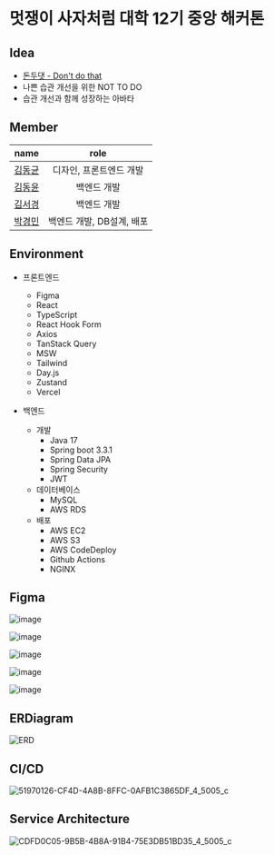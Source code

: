 # 멋쟁이 사자처럼 대학 12기 중앙 해커톤

## Idea

- [돈두댓 - Don't do that](https://dont-do-that.vercel.app/)
- 나쁜 습관 개선을 위한 NOT TO DO 
- 습관 개선과 함께 성장하는 아바타

## Member

|                    name                    |           role            |
| :----------------------------------------: | :-----------------------: |
| [김동균](https://github.com/KimDongGyun23) |  디자인, 프론트엔드 개발  |
|  [김동윤](https://github.com/yoonie1219)   |        백엔드 개발        |
|   [김서경](https://github.com/malangkim)   |        백엔드 개발        |
|  [박경민](https://github.com/Kyoung-M1N)   | 백엔드 개발, DB설계, 배포 |

## Environment
- 프론트엔드
  - Figma
  - React
  - TypeScript
  - React Hook Form
  - Axios
  - TanStack Query
  - MSW
  - Tailwind
  - Day.js
  - Zustand
  - Vercel

- 백엔드
  - 개발
    - Java 17
    - Spring boot 3.3.1
    - Spring Data JPA
    - Spring Security
    - JWT
  - 데이터베이스
    - MySQL
    - AWS RDS
  - 배포
    - AWS EC2
    - AWS S3
    - AWS CodeDeploy
    - Github Actions
    - NGINX

## Figma

![image](https://github.com/user-attachments/assets/d869e318-48c7-43b3-8f22-69e8f42b5489)

![image](https://github.com/user-attachments/assets/5a577b77-88aa-4e92-99d7-8ae3bdb301e1)

![image](https://github.com/user-attachments/assets/193867fb-80cc-4b3b-acab-29c4f7789527)

![image](https://github.com/user-attachments/assets/27248560-dc4f-4ec3-9abd-56a84eb0d4cf)

![image](https://github.com/user-attachments/assets/d69f417f-bf2c-47a5-953a-001eeac6d326)


## ERDiagram

![ERD](https://github.com/user-attachments/assets/78c029d2-8982-48ac-be36-ea63647b30cb)


## CI/CD

![51970126-CF4D-4A8B-8FFC-0AFB1C3865DF_4_5005_c](https://github.com/user-attachments/assets/b7c6779c-d40e-4d22-836f-f4ec723dfe81)


## Service Architecture

![CDFD0C05-9B5B-4B8A-91B4-75E3DB51BD35_4_5005_c](https://github.com/user-attachments/assets/e430be2a-d382-4070-823c-2d6cac89724f)
